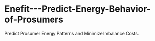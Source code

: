 # Enefit---Predict-Energy-Behavior-of-Prosumers
Predict Prosumer Energy Patterns and Minimize Imbalance Costs.
